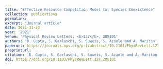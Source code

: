 ```yaml
---
title: "Effective Resource Competition Model for Species Coexistence"
collection: publications
permalink:
excerpt: "Journal article"
date: 2021-11-20
year: '2021'
venue: 'Physical Review Letters, <b>127</b>, 208101'
authors: 'D. Gupta, S. Garlaschi, S. Suweis, S. Azaele and A. Maritan'
paperurl: https://journals.aps.org/prl/abstract/10.1103/PhysRevLett.127.208101
preprinturl: 
citation: 'D. Gupta, S. Garlaschi, S. Suweis, S. Azaele and A. Maritan (2021) Effective Resource Competition Model for Species Coexistence. <i>Physical Review Letters</i>'
doi: https://doi.org/10.1103/PhysRevLett.127.208101
---
```

